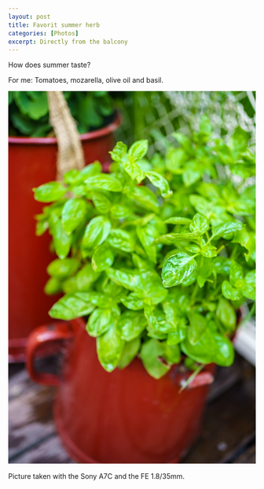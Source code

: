 ```yaml
---
layout: post
title: Favorit summer herb
categories: [Photos]
excerpt: Directly from the balcony
---
```


How does summer taste?

For me: Tomatoes, mozarella, olive oil and basil.

![Basil](../images/20210628/basil.jpg)


Picture taken with the Sony A7C and the FE 1.8/35mm.
